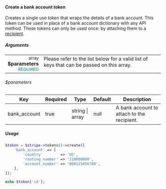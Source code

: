 #### Create a bank account token

Creates a single use token that wraps the details of a bank account. This token can be used in place of a bank account dictionary with any API method. These tokens can only be used once: by attaching them to a [recipient](#create-a-new-recipient).

##### Arguments

<table>
    <tr valign="top">
        <td width="20%" style="text-align: right">
            <small>array</small> <strong>$parameters</strong><br />
            <small style="color: teal;">REQUIRED</small>
        </td>
        <td width="80%">
            Please refer to the list below for a valid list of keys that can be passed on this array.
        </td>
    </tr>
</table>

###### $parameters

<table>
    <thead>
        <th>Key</th>
        <th>Required</th>
        <th>Type</th>
        <th>Default</th>
        <th>Description</th>
    </thead>
    <tbody>
        <tr>
            <td>bank_account</td>
            <td>true</td>
            <td>string | array</td>
            <td>null</td>
            <td>A bank account to attach to the recipient.</td>
        </tr>
    </tbody>
</table>

##### Usage

```php
$token = $stripe->tokens()->create([
    'bank_account' => [
        'country'        => 'US',
        'routing_number' => '110000000',
        'account_number' => '000123456789',
    ],
]);

echo $token['id'];
```
